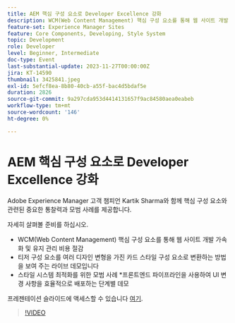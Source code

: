 ```yaml
---
title: AEM 핵심 구성 요소로 Developer Excellence 강화
description: WCM(Web Content Management) 핵심 구성 요소를 통해 웹 사이트 개발 가속화 및 유지 관리 비용 절감 라이브 데모에서는 티저 구성 요소를 여러 디자인 변형이 있는 카드 스타일 구성 요소로 변환하는 방법을 보여 줍니다. 스타일 시스템을 최적화하는 우수 사례입니다. 프론트엔드 파이프라인을 사용하여 UI 변경 사항을 효율적으로 배포하는 단계별 데모입니다.
feature-set: Experience Manager Sites
feature: Core Components, Developing, Style System
topic: Development
role: Developer
level: Beginner, Intermediate
doc-type: Event
last-substantial-update: 2023-11-27T00:00:00Z
jira: KT-14590
thumbnail: 3425841.jpeg
exl-id: 5efcf8ea-8b80-40cb-a55f-bac4d5bdaf5e
duration: 2826
source-git-commit: 9a297cda953d4414131657f9ac84580aea0eabeb
workflow-type: tm+mt
source-wordcount: '146'
ht-degree: 0%

---
```


# AEM 핵심 구성 요소로 Developer Excellence 강화

Adobe Experience Manager 고객 챔피언 Kartik Sharma와 함께 핵심 구성 요소와 관련된 중요한 통찰력과 모범 사례를 제공합니다.

자세히 살펴볼 준비를 하십시오.

* WCM(Web Content Management) 핵심 구성 요소를 통해 웹 사이트 개발 가속화 및 유지 관리 비용 절감
* 티저 구성 요소를 여러 디자인 변형을 가진 카드 스타일 구성 요소로 변환하는 방법을 보여 주는 라이브 데모입니다
* 스타일 시스템 최적화를 위한 모범 사례 *프론트엔드 파이프라인을 사용하여 UI 변경 사항을 효율적으로 배포하는 단계별 데모

프레젠테이션 슬라이드에 액세스할 수 있습니다 [여기](/help/learn-from-your-peers/assets/experience-manager/sept2023/aem-core-components.pdf).

>[!VIDEO](https://video.tv.adobe.com/v/3425841/?learn=on)
